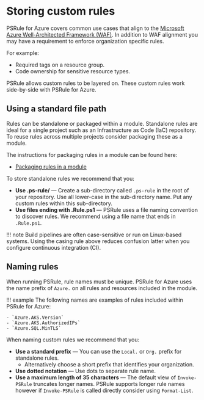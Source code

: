 # Storing custom rules

PSRule for Azure covers common use cases that align to the [Microsoft Azure Well-Architected Framework (WAF)][AWAF].
In addition to WAF alignment you may have a requirement to enforce organization specific rules.

For example:

- Required tags on a resource group.
- Code ownership for sensitive resource types.

PSRule allows custom rules to be layered on.
These custom rules work side-by-side with PSRule for Azure.

## Using a standard file path

Rules can be standalone or packaged within a module.
Standalone rules are ideal for a single project such as an Infrastructure as Code (IaC) repository.
To reuse rules across multiple projects consider packaging these as a module.

The instructions for packaging rules in a module can be found here:

- [Packaging rules in a module](https://github.com/microsoft/PSRule/blob/main/docs/scenarios/rule-module/rule-module.md)

To store standalone rules we recommend that you:

- **Use .ps-rule/** &mdash; Create a sub-directory called `.ps-rule` in the root of your repository.
  Use all lower-case in the sub-directory name.
  Put any custom rules within this sub-directory.
- **Use files ending with .Rule.ps1** &mdash; PSRule uses a file naming convention to discover rules.
  We recommend using a file name that ends in `.Rule.ps1`.

!!! note
    Build pipelines are often case-sensitive or run on Linux-based systems.
    Using the casing rule above reduces confusion latter when you configure continuous integration (CI).

## Naming rules

When running PSRule, rule names must be unique.
PSRule for Azure uses the name prefix of `Azure.` on all rules and resources included in the module.

!!! example
    The following names are examples of rules included within PSRule for Azure:

    - `Azure.AKS.Version`
    - `Azure.AKS.AuthorizedIPs`
    - `Azure.SQL.MinTLS`

When naming custom rules we recommend that you:

- **Use a standard prefix** &mdash; You can use the `Local.` or `Org.` prefix for standalone rules.
  - Alternatively choose a short prefix that identifies your organization.
- **Use dotted notation** &mdash; Use dots to separate rule name.
- **Use a maximum length of 35 characters** &mdash; The default view of `Invoke-PSRule` truncates longer names.
  PSRule supports longer rule names however if `Invoke-PSRule` is called directly consider using `Format-List`.

[AWAF]: https://docs.microsoft.com/en-gb/azure/architecture/framework/
